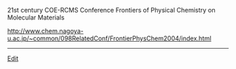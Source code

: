---
---

21st century COE-RCMS Conference Frontiers of Physical Chemistry on Molecular Materials

http://www.chem.nagoya-u.ac.jp/~common/098RelatedConf/FrontierPhysChem2004/index.html



----
[Edit](https://github.com/vitroid/vitroid.github.io/edit/master/MD/2004-01-13.md)
